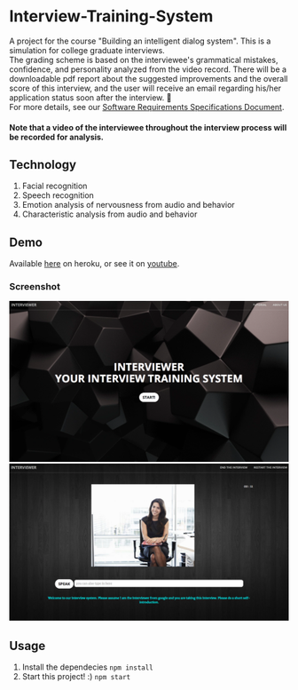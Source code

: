 # Interview-Training-System
A project for the course "Building an intelligent dialog system". This is a simulation for college graduate interviews. <br>
The grading scheme is based on the interviewee's grammatical mistakes, confidence, and personality analyzed from the video record. 
There will be a downloadable pdf report about the suggested improvements and the overall score of this interview, and the user will receive an email regarding his/her application status soon after the interview. <br>
For more details, see our [Software Requirements Specifications Document](http://docdro.id/7ZRXPij).

#### Note that a video of the interviewee throughout the interview process will be recorded for analysis.<br> 

## Technology
1. Facial recognition
2. Speech recognition
3. Emotion analysis of nervousness from audio and behavior
4. Characteristic analysis from audio and behavior

## Demo
Available [here](https://interview-training-system.herokuapp.com) on heroku, or see it on [youtube](https://www.youtube.com/watch?v=FwZaa4B095Q).  

### Screenshot
![demo img](img/coverPage.png)
![demo img](img/mainPage.png)

## Usage
1. Install the dependecies
`npm install`
2. Start this project! :)
`npm start`

